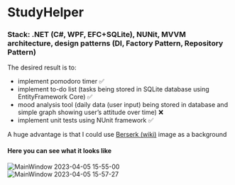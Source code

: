 
# StudyHelper

### Stack: .NET (C#, WPF, EFC+SQLite), NUNit, MVVM architecture, design patterns (DI, Factory Pattern, Repository Pattern)


The desired result is to:
- implement pomodoro timer ✅
- implement to-do list (tasks being stored in SQLite database using EntityFramework Core) ✅
- mood analysis tool (daily data (user input) being stored in database and simple graph showing user’s attitude over time) ❌
- implement unit tests using NUnit framework ✅

A huge advantage is that I could use <a href="https://en.wikipedia.org/wiki/Berserk_(manga)">Berserk (wiki)</a> image as a background 

#### Here you can see what it looks like 
![MainWindow 2023-04-05 15-55-00](https://user-images.githubusercontent.com/76266906/230103656-6ed48d45-2861-4aa6-8ef1-b979f37aa725.gif)
![MainWindow 2023-04-05 15-57-27](https://user-images.githubusercontent.com/76266906/230103690-0a14e2f4-b21e-4c97-9565-576a59489472.gif)
